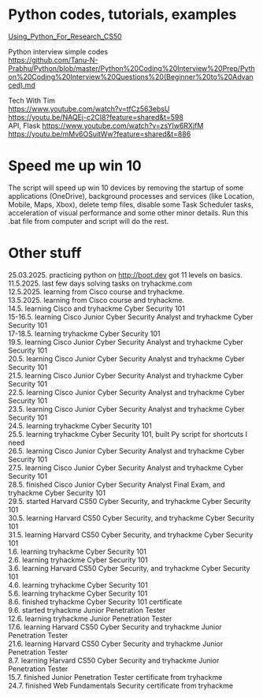 
# Python codes, tutorials, examples

[Using_Python_For_Research_CS50](https://github.com/trndav/PythonCodes/tree/main/Using_Python_For_Research_CS50)<br>

Python interview simple codes<br>
https://github.com/Tanu-N-Prabhu/Python/blob/master/Python%20Coding%20Interview%20Prep/Python%20Coding%20Interview%20Questions%20(Beginner%20to%20Advanced).md<br>

Tech With Tim<br>
https://www.youtube.com/watch?v=tfCz563ebsU<br>
https://youtu.be/NAQEj-c2CI8?feature=shared&t=598<br>
API, Flask https://www.youtube.com/watch?v=zsYIw6RXjfM<br>
https://youtu.be/mMv6OSuitWw?feature=shared&t=886<br>

# Speed me up win 10
The script will speed up win 10 devices by removing the startup of some applications (OneDrive), background processes and services (like Location, Mobile, Maps, Xbox), delete temp files, disable some Task Scheduler tasks, acceleration of visual performance and some other minor details. Run this .bat file from computer and script will do the rest.

# Other stuff
25.03.2025. practicing python on http://boot.dev got 11 levels on basics.<br>
11.5.2025. last few days solving tasks on tryhackme.com<br>
12.5.2025. learning from Cisco course and tryhackme.<br>
13.5.2025. learning from Cisco course and tryhackme.<br>
14.5. learning Cisco and tryhackme Cyber Security 101<br>
15-16.5. learning Cisco Junior Cyber Security Analyst and tryhackme Cyber Security 101<br>
17-18.5. learning tryhackme Cyber Security 101<br>
19.5. learning Cisco Junior Cyber Security Analyst and tryhackme Cyber Security 101<br>
20.5. learning Cisco Junior Cyber Security Analyst and tryhackme Cyber Security 101<br>
21.5. learning Cisco Junior Cyber Security Analyst and tryhackme Cyber Security 101<br>
22.5. learning Cisco Junior Cyber Security Analyst and tryhackme Cyber Security 101<br>
23.5. learning Cisco Junior Cyber Security Analyst and tryhackme Cyber Security 101<br>
24.5. learning tryhackme Cyber Security 101<br>
25.5. learning tryhackme Cyber Security 101, built Py script for shortcuts I need<br>
26.5. learning Cisco Junior Cyber Security Analyst and tryhackme Cyber Security 101<br>
27.5. learning Cisco Junior Cyber Security Analyst and tryhackme Cyber Security 101<br>
28.5. finished Cisco Junior Cyber Security Analyst Final Exam, and tryhackme Cyber Security 101<br>
29.5. started Harvard CS50 Cyber Security, and tryhackme Cyber Security 101<br>
30.5. learning Harvard CS50 Cyber Security, and tryhackme Cyber Security 101<br>
31.5. learning Harvard CS50 Cyber Security, and tryhackme Cyber Security 101<br>
1.6. learning tryhackme Cyber Security 101<br>
2.6. learning tryhackme Cyber Security 101<br>
3.6. learning Harvard CS50 Cyber Security, and tryhackme Cyber Security 101<br>
4.6. learning tryhackme Cyber Security 101<br>
5.6. learning tryhackme Cyber Security 101<br>
8.6. finished tryhackme Cyber Security 101 certificate<br>
9.6. started tryhackme Junior Penetration Tester<br>
12.6. learning tryhackme Junior Penetration Tester<br>
17.6. learning Harvard CS50 Cyber Security and tryhackme Junior Penetration Tester<br>
21.6. learning Harvard CS50 Cyber Security and tryhackme Junior Penetration Tester<br>
8.7. learning Harvard CS50 Cyber Security and tryhackme Junior Penetration Tester<br>
15.7. finished Junior Penetration Tester certificate from tryhackme<br>
24.7. finished Web Fundamentals Security certificate from tryhackme<br>